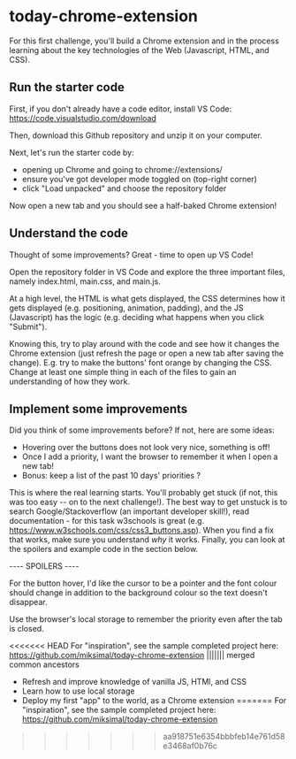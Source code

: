 # today-chrome-extension
For this first challenge, you'll build a Chrome extension and in the process learning about the key technologies of the Web (Javascript, HTML, and CSS).

## Run the starter code
First, if you don't already have a code editor, install VS Code: https://code.visualstudio.com/download

Then, download this Github repository and unzip it on your computer.

Next, let's run the starter code by:
+ opening up Chrome and going to chrome://extensions/
+ ensure you've got developer mode toggled on (top-right corner)
+ click "Load unpacked" and choose the repository folder

Now open a new tab and you should see a half-baked Chrome extension!

## Understand the code
Thought of some improvements? Great - time to open up VS Code!

Open the repository folder in VS Code and explore the three important files, namely index.html, main.css, and main.js.

At a high level, the HTML is what gets displayed, the CSS determines how it gets displayed (e.g. positioning, animation, padding), and the JS (Javascript) has the logic (e.g. deciding what happens when you click "Submit").

Knowing this, try to play around with the code and see how it changes the Chrome extension (just refresh the page or open a new tab after saving the change). E.g. try to make the buttons' font orange by changing the CSS. Change at least one simple thing in each of the files to gain an understanding of how they work.

## Implement some improvements
Did you think of some improvements before? If not, here are some ideas:
+ Hovering over the buttons does not look very nice, something is off!
+ Once I add a priority, I want the browser to remember it when I open a new tab!
+ Bonus: keep a list of the past 10 days' priorities ?

This is where the real learning starts. You'll probably get stuck (if not, this was too easy -- on to the next challenge!). The best way to get unstuck is to search Google/Stackoverflow (an important developer skill!), read documentation - for this task w3schools is great (e.g. https://www.w3schools.com/css/css3_buttons.asp). When you find a fix that works, make sure you understand *why* it works. Finally, you can look at the spoilers and example code in the section below.


---- SPOILERS ----

For the button hover, I'd like the cursor to be a pointer and the font colour should change in addition to the background colour so the text doesn't disappear.

Use the browser's local storage to remember the priority even after the tab is closed.

<<<<<<< HEAD
For "inspiration", see the sample completed project here: https://github.com/miksimal/today-chrome-extension
||||||| merged common ancestors
+ Refresh and improve knowledge of vanilla JS, HTMl, and CSS
+ Learn how to use local storage
+ Deploy my first "app" to the world, as a Chrome extension
=======
For "inspiration", see the sample completed project here: https://github.com/miksimal/today-chrome-extension
>>>>>>> aa918751e6354bbbfeb14e761d58e3468af0b76c
